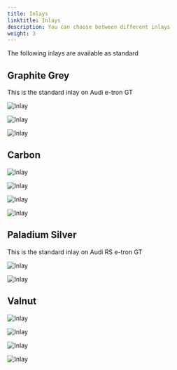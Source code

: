 ```yaml
---
title: Inlays
linktitle: Inlays
description: You can choose between different inlays
weight: 3
---
```


The following inlays are available as standard


## Graphite Grey

This is the standard inlay on Audi e-tron GT

![Inlay](inlays_graphitegray_1.jpg "Graphite Gray Inlay - option 5MT ")

![Inlay](inlays_graphitegray_2.jpg "Graphite Gray Inlay - option 5MT")

![Inlay](inlays_graphitegray_3.jpg "Graphite Gray Inlay - option 5MT")

## Carbon

![Inlay](inlays_carbon_1.jpg "Carbon Inlay - option 5MH")

![Inlay](inlays_carbon_2.jpg "Carbon Inlay - option 5MH")

![Inlay](inlays_carbon_3.jpg "Carbon Inlay - option 5MH")

![Inlay](inlays_carbon_4.jpg "Carbon Inlay - option 5MH")

## Paladium Silver

This is the standard inlay on Audi RS e-tron GT

![Inlay](inlays_paladiumsilver_1.jpg "Paladium silver inlay - option 5MY")

![Inlay](inlays_paladiumsilver_2.jpg "Paladium silver inlay - option 5MY")

## Valnut

![Inlay](inlays_valnut_1.jpg "Valnut inlay - option 7TN")

![Inlay](inlays_valnut_2.jpg "Valnut inlay - option 7TN")

![Inlay](inlays_valnut_3.jpg "Valnut inlay - option 7TN")

![Inlay](inlays_valnut_4.jpg "Valnut inlay - option 7TN")